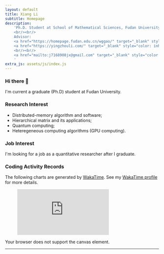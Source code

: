 ```yaml
---
layout: default
title: Xiang Li
subtitle: Homepage
description:
    'Ph.D. Student at School of Mathematical Sciences, Fudan University
    <br/><br/>
    Advisor:
    <a href="https://homepage.fudan.edu.cn/wggao/" target="_blank" style="color: inherit">Weiguo Gao</a>,
    <a href="https://yingzhouli.com/" target="_blank" style="color: inherit">Yingzhou Li</a>
    <br/><br/>
    <a href="mailto:j7168908jx@gmail.com" target="_blank" style="color: inherit">j7168908jx@gmail.com</a>
    '
extra_js: assets/js/index.js
---
```


### Hi there 👋

I'm current a graduate (Ph.D) student at Fudan University.

### Research Interest

- Distributed-memory algorithm and software;
- Hierarchical matrix and its applications;
- Quantum computing;
- Heteregeneous computing algorithms (GPU computing).

### Job Interest

I'm looking for a job as a quantitative researcher after I graduate.

### Coding Activity Records

The following charts are generated by [WakaTime](https). See my [WakaTime profile](https://wakatime.com/@j7168908jx) for more details.

<figure>
<embed src="https://wakatime.com/share/@j7168908jx/e7a353f3-b45f-4ca0-933c-057e80146f79.svg" />
</figure>

<div id="coding-language-month" style="max-width: 28rem; max-height: 28rem">
<canvas id="coding-language-month-chart" role="img"><p>Your browser does not support the canvas element.</p></canvas>
</div>

---

